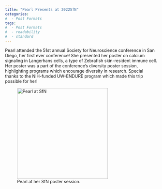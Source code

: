 ```yaml
---
title: "Pearl Presents at 2022SfN"
categories:
#  - Post Formats
tags:
#  - Post Formats
#  - readability
#  - standard
---
```

Pearl attended the 51st annual Society for Neuroscience conference in San Diego, her first ever conference! She presented her poster on calcium signaling in Langerhans cells, a type of Zebrafish skin-resident immune cell. Her poster was a part of the conference’s diversity poster session, highlighting programs which encourage diversity in research. Special thanks to the NIH-funded UW-ENDURE program which made this trip possible for her!

<figure>
  <img src="{{site.url}}/assets/images/2022P_Pearl_SfN.jpg" class="align-right" width="300px" alt="Pearl at SfN"/>
  <figcaption>Pearl at her SfN poster session.</figcaption>
</figure>